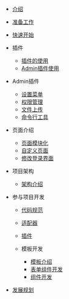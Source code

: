 * [介绍](README)

* [准备工作](install)

* [快速开始](quick_start)

* 插件

  * [插件的使用](plugins/plugins)    
  * [Admin插件使用](plugins/admin) 

* Admin插件

  * [设置菜单](admin/menus)
  * [权限管理](admin/rbac)
  * [文件上传](admin/file)
  * [命令行工具](admin/cli)

* 页面介绍

  * [页面模块化](pages/modules)    
  * [自定义页面](pages/pages)   
  * [修改登录界面](pages/login)

* 项目架构

  * [架构介绍](architecture/introduction)

* 参与项目开发

  * [代码规范](development/code_style)
  * [适配器](development/adapter)
  * [插件](development/plugins)  
  * 模板开发

    * [模板介绍](development/template/template)     
    * [表单组件开发](development/template/form)         
    * [组件开发](development/template/components) 

* [发展规划](plan)